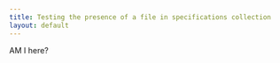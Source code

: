 ```yaml
---
title: Testing the presence of a file in specifications collection
layout: default
---
```


AM I here?